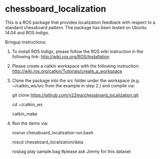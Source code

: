 # chessboard_localization

This is a ROS package that provides localization feedback with respect to a standard chessboard pattern. The package has been tested on Ubuntu 14.04 and ROS Indigo.

Bringup instructions:

1. To install ROS Indigo, please follow the ROS wiki instruction in the following link: http://wiki.ros.org/ROS/Installation

2. Please create a catkin workspace with the following instruction: http://wiki.ros.org/catkin/Tutorials/create_a_workspace

3. Clone the package into the src folder under the workspace (e.g. ~/catkin_ws/src from the example in step 2.) and compile via: 

   git clone https://github.com/y22ma/chessboard_localization.git
   
   cd ~/catkin_ws
   
   catkin_make
   
4. Run the demo via:

   rosrun chessboard_localization run.bash
   
   roscd chessboard_localization/data
   
   rosbag play sample.bag #please ask Jimmy for this dataset

